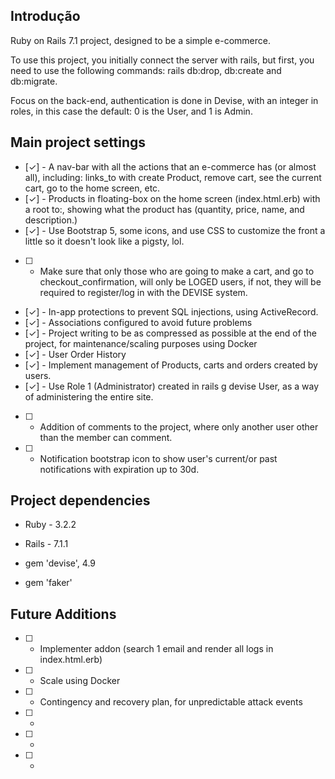 ## Introdução

Ruby on Rails 7.1 project, designed to be a simple e-commerce.

To use this project, you initially connect the server with rails, but first, you need to use the following commands: rails db:drop, db:create and db:migrate.

Focus on the back-end, authentication is done in Devise, with an integer in roles, in this case the default: 0 is the User, and 1 is Admin.

## Main project settings

- [✓] - A nav-bar with all the actions that an e-commerce has (or almost all), including: links_to with create Product, remove cart, see the current cart, go to the home screen, etc.
- [✓] - Products in floating-box on the home screen (index.html.erb) with a root to:, showing what the product has (quantity, price, name, and description.)
- [✓] - Use Bootstrap 5, some icons, and use CSS to customize the front a little so it doesn't look like a pigsty, lol.
- [ ] - Make sure that only those who are going to make a cart, and go to checkout_confirmation, will only be LOGED users, if not, they will be required to register/log in with the DEVISE system.
- [✓] - In-app protections to prevent SQL injections, using ActiveRecord.
- [✓] - Associations configured to avoid future problems
- [✓] - Project writing to be as compressed as possible at the end of the project, for maintenance/scaling purposes using Docker
- [✓] - User Order History
- [✓] - Implement management of Products, carts and orders created by users.
- [✓] - Use Role 1 (Administrator) created in rails g devise User, as a way of administering the entire site.
- [ ] - Addition of comments to the project, where only another user other than the member can comment.
- [ ] - Notification bootstrap icon to show user's current/or past notifications with expiration up to 30d.

## Project dependencies

- Ruby - 3.2.2
- Rails - 7.1.1

- gem 'devise', 4.9
- gem 'faker'

## Future Additions

- [ ] - Implementer addon (search 1 email and render all logs in index.html.erb)
- [ ] - Scale using Docker
- [ ] - Contingency and recovery plan, for unpredictable attack events
- [ ] -
- [ ] -
- [ ] -